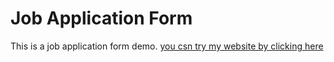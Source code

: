 # Job Application Form
This is a job application form demo.
[you csn try my website by clicking here](https://sanjoy9800.github.io/Job-Application-form)
